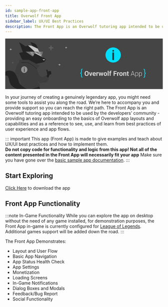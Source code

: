 ```yaml
---
id: sample-app-front-app
title: Overwolf Front App
sidebar_label: UX/UI Best Practices
description: The Front App is an Overwolf tutoring app intended to be used by the developers’ community - providing an easy onboarding to the basics of Overwolf app layouts and capabilities and as a reference to see, use, and learn from best practices of user experience and app flows.
---
```

![front-app](assets/sample-app/front-app-cover.jpg)

In your journey of creating a genuinely legendary app, you might need some tools to assist you along the road. We’re here to accompany you and provide support so you can reach the right path. 
The Front App is an Overwolf tutoring app intended to be used by the developers’ community - providing an easy onboarding to the basics of Overwolf app layouts and capabilities and as a reference to see, use, and learn from best practices of user experience and app flows.

::: important
This app (Front App) is made to give examples and teach about UX/UI best practices and how to implement them.  
**Do not copy code for functionality and logic from this app! Not all of the content presented in the Front App will necessarily fit your app**  Make sure you have gone over the [basic sample app documentation](sample-app-overview).
:::

## Start Exploring

[Click Here](https://www.overwolf.com/app/Overwolf-Front_App) to download the app

## Front App Functionality

:::note In-Game Functionality
While you can explore the app on desktop without the need of any game installed, for demonstration purposes, the Front App in-game is currently configured for [League of Legends](https://euw.leagueoflegends.com/en-us/).
Additional games support will be added down the road.
:::


The Front App Demonstrates:

* Layout and User Flow
* Basic App Navigation
* App Status Health Check
* App Settings
* Monetization
* Loading Screens
* In-Game Notifications
* Dialog Boxes and Modals
* Feedback/Bug Report
* Social Functionality

